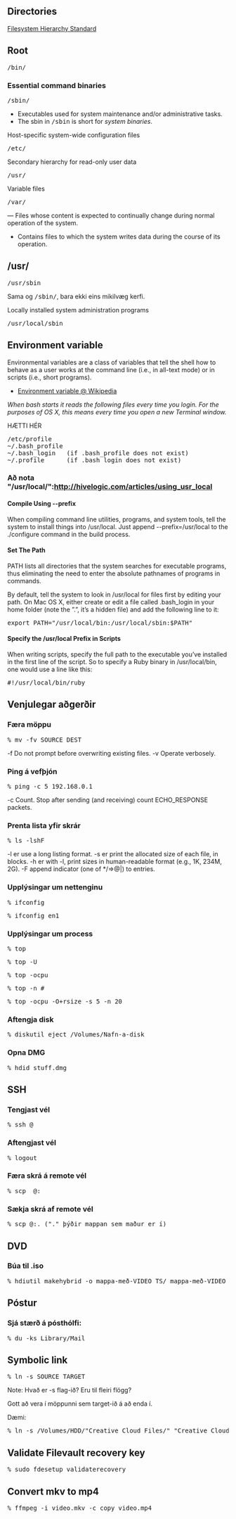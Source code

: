 ## Directories

[Filesystem Hierarchy Standard](http://en.wikipedia.org/wiki//etc#Directory_structure)

## Root

<pre>/bin/</pre> 

### Essential command binaries

<pre>/sbin/</pre>

- Executables used for system maintenance and/or administrative tasks.
- The sbin in <tt>/sbin</tt> is short for <em>system binaries</em>.

Host-specific system-wide configuration files

<pre>/etc/</pre> 

Secondary hierarchy for read-only user data

<pre>/usr/</pre> 

Variable files

<pre>/var/</pre>

— Files whose content is expected to continually change during normal operation of the system.
- Contains files to which the system writes data during the course of its operation.

## /usr/

<pre>/usr/sbin</pre>

Sama og <tt>/sbin/</tt>, bara ekki eins mikilvæg kerfi.

Locally installed system administration programs

<pre>/usr/local/sbin</pre>

## Environment variable

Environmental variables are a class of variables that tell the shell how to behave as a user works at the command line (i.e., in all-text mode) or in scripts (i.e., short programs).

- [Environment variable @ Wikipedia](http://en.wikipedia.org/wiki/Environment_variable)

_When bash starts it reads the following files every time you login. For the purposes of OS X, this means every time you open a new Terminal window._


HÆTTI HÉR

<pre>
/etc/profile
~/.bash_profile
~/.bash_login   (if .bash_profile does not exist)
~/.profile      (if .bash_login does not exist)
</pre>

### Að nota "/usr/local/":http://hivelogic.com/articles/using_usr_local

#### Compile Using --prefix

When compiling command line utilities, programs, and system tools, tell the system to install things into /usr/local. Just append --prefix=/usr/local to the ./configure command in the build process.

#### Set The Path

PATH lists all directories that the system searches for executable programs, thus eliminating the need to enter the absolute pathnames of programs in commands.

By default, tell the system to look in /usr/local for files first by editing your path. On Mac OS X, either create or edit a file called .bash_login in your home folder (note the ”.”, it’s a hidden file) and add the following line to it:

<pre>export PATH="/usr/local/bin:/usr/local/sbin:$PATH"</pre>

#### Specify the /usr/local Prefix in Scripts

When writing scripts, specify the full path to the executable you’ve installed in the first line of the script. So to specify a Ruby binary in /usr/local/bin, one would use a line like this:

<pre>#!/usr/local/bin/ruby</pre>

## Venjulegar aðgerðir

### Færa möppu

<pre>% mv -fv SOURCE DEST</pre>

-f Do not prompt before overwriting existing files.
-v Operate verbosely.

### Ping á vefþjón

<pre>% ping -c 5 192.168.0.1</pre>

-c Count. Stop after sending (and receiving) count ECHO_RESPONSE packets.

### Prenta lista yfir skrár

<pre>% ls -lshF</pre>

-l er use a long listing format.
-s er print the allocated size of each file, in blocks.
-h er with -l, print sizes in human-readable format (e.g., 1K, 234M, 2G).
-F append indicator (one of */=>@|) to entries.

### Upplýsingar um nettenginu

<pre>% ifconfig</pre><pre>% ifconfig en1</pre>

### Upplýsingar um process

<pre>% top</pre>
<pre>% top -U <notandi></pre>
<pre>% top -ocpu</pre>
<pre>% top -n #</pre>
<pre>% top -ocpu -O+rsize -s 5 -n 20</pre>

### Aftengja disk

<pre>% diskutil eject /Volumes/Nafn-a-disk</pre>

### Opna DMG

<pre>% hdid stuff.dmg</pre>

## SSH

### Tengjast vél

<pre>% ssh <user>@<host></pre>

### Aftengjast vél

<pre>% logout</pre>

### Færa skrá á remote vél

<pre>% scp <filename> <user>@<host>:<path><filename></pre>

### Sækja skrá af remote vél

<pre>% scp <user>@<host>:<path><filename>. ("." þýðir mappan sem maður er í)</pre>

## DVD

### Búa til .iso

<pre>% hdiutil makehybrid -o mappa-með-VIDEO_TS/ mappa-með-VIDEO_TS/</pre>

## Póstur

### Sjá stærð á pósthólfi:

<pre>% du -ks Library/Mail</pre>

## Symbolic link

<pre>% ln -s SOURCE TARGET</pre>

Note: Hvað er -s flag-ið? Eru til fleiri flögg?

Gott að vera í möppunni sem target-ið á að enda í.

Dæmi:
<pre>% ln -s /Volumes/HDD/"Creative Cloud Files/" "Creative Cloud Files"</pre>

## Validate Filevault recovery key

<pre>% sudo fdesetup validaterecovery</pre>

## Convert mkv to mp4

<pre>% ffmpeg -i video.mkv -c copy video.mp4</pre>
